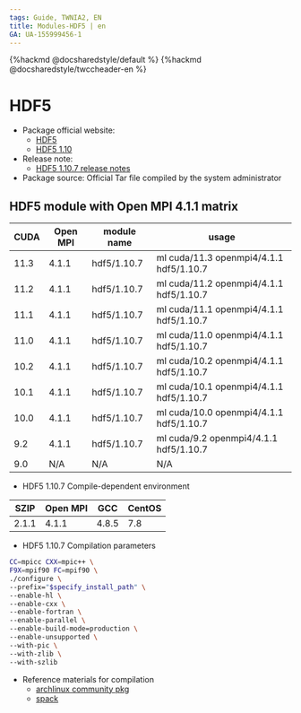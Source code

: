 ```yaml
---
tags: Guide, TWNIA2, EN
title: Modules-HDF5 | en
GA: UA-155999456-1
---
```


{%hackmd @docsharedstyle/default %}
{%hackmd @docsharedstyle/twccheader-en %}

# HDF5

- Package official website:
  - [HDF5](https://portal.hdfgroup.org)
  - [HDF5 1.10](https://support.hdfgroup.org/ftp/HDF5/releases/hdf5-1.10)
- Release note:
  - [HDF5 1.10.7 release notes](https://www.hdfgroup.org/2020/09/release-of-hdf5-1-10-7-newsletter-175)
- Package source: Official Tar file compiled by the system administrator

## HDF5 module with Open MPI 4.1.1 matrix 

| CUDA | Open MPI | module name | usage                                   |
| ---- | -------- | ----------- | --------------------------------------- |
| 11.3 | 4.1.1    | hdf5/1.10.7 | ml cuda/11.3 openmpi4/4.1.1 hdf5/1.10.7 |
| 11.2 | 4.1.1    | hdf5/1.10.7 | ml cuda/11.2 openmpi4/4.1.1 hdf5/1.10.7 |
| 11.1 | 4.1.1    | hdf5/1.10.7 | ml cuda/11.1 openmpi4/4.1.1 hdf5/1.10.7 |
| 11.0 | 4.1.1    | hdf5/1.10.7 | ml cuda/11.0 openmpi4/4.1.1 hdf5/1.10.7 |
| 10.2 | 4.1.1    | hdf5/1.10.7 | ml cuda/10.2 openmpi4/4.1.1 hdf5/1.10.7 |
| 10.1 | 4.1.1    | hdf5/1.10.7 | ml cuda/10.1 openmpi4/4.1.1 hdf5/1.10.7 |
| 10.0 | 4.1.1    | hdf5/1.10.7 | ml cuda/10.0 openmpi4/4.1.1 hdf5/1.10.7 |
| 9.2  | 4.1.1    | hdf5/1.10.7 | ml cuda/9.2 openmpi4/4.1.1  hdf5/1.10.7 |
| 9.0  | N/A      | N/A         | N/A                                     |

- HDF5 1.10.7 Compile-dependent environment

| SZIP  | Open MPI | GCC   | CentOS |
| ----- | -------- | ----- | ------ |
| 2.1.1 | 4.1.1    | 4.8.5 | 7.8    |

- HDF5 1.10.7  Compilation parameters

```bash
CC=mpicc CXX=mpic++ \
F9X=mpif90 FC=mpif90 \
./configure \
--prefix="$specify_install_path" \
--enable-hl \
--enable-cxx \
--enable-fortran \
--enable-parallel \
--enable-build-mode=production \
--enable-unsupported \
--with-pic \
--with-zlib \
--with-szlib
```

- Reference materials for compilation
  - [archlinux community pkg](https://github.com/archlinux/svntogit-community/blob/packages/hdf5-openmpi/trunk/PKGBUILD)
  - [spack](https://github.com/spack/spack/blob/develop/var/spack/repos/builtin/packages/hdf5/package.py) 
